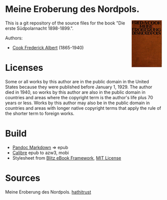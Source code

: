 # Meine Eroberung des Nordpols.

<img align="right" height="150" src="https://github.com/kogo59/Meine_Eroberung_des_Nordpols/blob/main/images/cover.jpg">

This is a git repository of the source files for the book "Die erste Südpolarnacht 1898-1899.".

Authors:

* [Cook Frederick Albert](https://de.wikipedia.org/wiki/Frederick_Cook) (1865-1940)

# Licenses
Some or all works by this author are in the public domain in the United States
because they were published before January 1, 1929. The author died in 1940, so
works by this author are also in the public domain in countries and areas where
the copyright term is the author's life plus 70 years or less. Works by this
author may also be in the public domain in countries and areas with longer
native copyright terms that apply the rule of the shorter term to foreign works.

# Build
* [Pandoc Markdown](https://pandoc.org/MANUAL.html#pandocs-markdown) => epub
* [Calibre](https://calibre-ebook.com/) epub to azw3, mobi
* Stylesheet from [Blitz eBook Framework](https://friendsofepub.github.io/Blitz/), [MIT License](https://github.com/FriendsOfEpub/Blitz/blob/master/LICENSE)

# Sources
Meine Eroberung des Nordpols. [hathitrust](https://babel.hathitrust.org/cgi/pt?id=uc1.a0006355507&seq=7)


